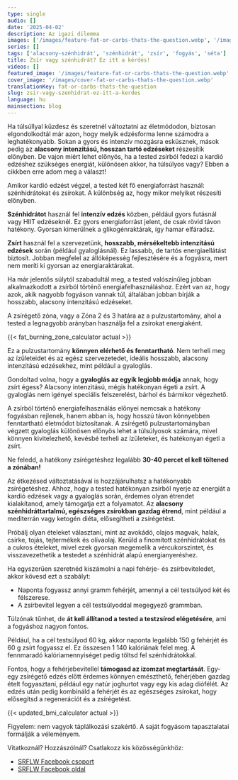 ```yaml
---
type: single
audio: []
date: '2025-04-02'
description: Az igazi dilemma
images: ['/images/feature-fat-or-carbs-thats-the-question.webp', '/images/cover-fat-or-carbs-thats-the-question.webp']
series: []
tags: ['alacsony-szénhidrát', 'szénhidrát', 'zsír', 'fogyás', 'séta']
title: Zsír vagy szénhidrát? Ez itt a kérdés!
videos: []
featured_image: '/images/feature-fat-or-carbs-thats-the-question.webp'
cover_image: '/images/cover-fat-or-carbs-thats-the-question.webp'
translationKey: fat-or-carbs-thats-the-question
slug: zsir-vagy-szenhidrat-ez-itt-a-kerdes
language: hu
mainsection: blog
---
```


Ha túlsúllyal küzdesz és szeretnél változtatni az életmódodon, biztosan elgondolkodtál már azon, hogy melyik edzésforma lenne számodra a leghatékonyabb. Sokan a gyors és intenzív mozgásra esküsznek, mások pedig az **alacsony intenzitású, hosszan tartó edzéseket** részesítik előnyben. De vajon miért lehet előnyös, ha a tested zsírból fedezi a kardió edzéshez szükséges energiát, különösen akkor, ha túlsúlyos vagy? Ebben a cikkben erre adom meg a választ!

Amikor kardió edzést végzel, a tested két fő energiaforrást használ: szénhidrátokat és zsírokat. A különbség az, hogy mikor melyiket részesíti előnyben.

**Szénhidrátot** használ fel **intenzív edzés** közben, például gyors futásnál vagy HIIT edzéseknél. Ez gyors energiaforrást jelent, de csak rövid távon hatékony. Gyorsan kimerülnek a glikogénraktárak, így hamar elfáradsz.

**Zsírt** használ fel a szervezetünk, **hosszabb, mérsékeltebb intenzitású edzések** során (például gyaloglásnál). Ez lassabb, de tartós energiaellátást biztosít. Jobban megfelel az állóképesség fejlesztésére és a fogyásra, mert nem meríti ki gyorsan az energiaraktárakat.

Ha már jelentős súlytól szabadultál meg, a tested valószínűleg jobban alkalmazkodott a zsírból történő energiafelhasználáshoz. Ezért van az, hogy azok, akik nagyobb fogyáson vannak túl, általában jobban bírják a hosszabb, alacsony intenzitású edzéseket.

A zsírégető zóna, vagy a Zóna 2 és 3 határa az a pulzustartomány, ahol a tested a legnagyobb arányban használja fel a zsírokat energiaként.

{{< fat_burning_zone_calculator actual >}}

Ez a pulzustartomány **könnyen elérhető és fenntartható**. Nem terheli meg az ízületeidet és az egész szervezetedet, ideális hosszabb, alacsony intenzitású edzésekhez, mint például a gyaloglás.

Gondoltad volna, hogy a **gyaloglás az egyik legjobb módja** annak, hogy zsírt égess? Alacsony intenzitású, mégis hatékonyan égeti a zsírt. A gyaloglás nem igényel speciális felszerelést, bárhol és bármikor végezhető.

A zsírból történő energiafelhasználás előnyei nemcsak a hatékony fogyásban rejlenek, hanem abban is, hogy hosszú távon könnyebben fenntartható életmódot biztosítanak. A zsírégető pulzustartományban végzett gyaloglás különösen előnyös lehet a túlsúlyosok számára, mivel könnyen kivitelezhető, kevésbé terheli az ízületeket, és hatékonyan égeti a zsírt.

Ne feledd, a hatékony zsírégetéshez legalább **30-40 percet el kell töltened a zónában!**

Az étkezésed változtatásával is hozzájárulhatsz a hatékonyabb zsírégetéshez. Ahhoz, hogy a tested hatékonyan zsírból nyerje az energiát a kardió edzések vagy a gyaloglás során, érdemes olyan étrendet kialakítanod, amely támogatja ezt a folyamatot. Az **alacsony szénhidráttartalmú, egészséges zsírokban gazdag étrend**, mint például a mediterrán vagy ketogén diéta, elősegítheti a zsírégetést.

Próbálj olyan ételeket választani, mint az avokádó, olajos magvak, halak, csirke, tojás, tejtermékek és olívaolaj. Kerüld a finomított szénhidrátokat és a cukros ételeket, mivel ezek gyorsan megemelik a vércukorszintet, és visszavezethetik a testedet a szénhidrát alapú energianyeréshez.

Ha egyszerűen szeretnéd kiszámolni a napi fehérje- és zsírbeviteledet, akkor kövesd ezt a szabályt:

- Naponta fogyassz annyi gramm fehérjét, amennyi a cél testsúlyod két és félszerese.
- A zsírbevitel legyen a cél testsúlyoddal megegyező grammban.

Túlzónak tűnhet, de **át kell állítanod a tested a testzsírod elégetésére**, ami a fogyáshoz nagyon fontos.

Például, ha a cél testsúlyod 60 kg, akkor naponta legalább 150 g fehérjét és 60 g zsírt fogyassz el. Ez összesen 1 140 kalóriának felel meg. A fennmaradó kalóriamennyiséget pedig töltsd fel szénhidrátokkal.

Fontos, hogy a fehérjebevitellel **támogasd az izomzat megtartását**. Egy-egy zsírégető edzés előtt érdemes könnyen emészthető, fehérjében gazdag ételt fogyasztani, például egy natúr joghurtot vagy egy kis adag diófélét. Az edzés után pedig kombináld a fehérjét és az egészséges zsírokat, hogy elősegítsd a regenerációt és a zsírégetést.

{{< updated_bmi_calculator actual >}}

Figyelem: nem vagyok táplálkozási szakértő. A saját fogyásom tapasztalatai formálják a véleményem.

Vitatkoznál? Hozzászólnál? Csatlakozz kis közösségünkhöz:

- [SRFLW Facebook csoport](https://www.facebook.com/groups/1098348161611343 "SRFLW Facebook csoport")
- [SRFLW Facebook oldal](https://www.facebook.com/simple.rules.for.losing.weight "SRFLW Facebook oldal")

